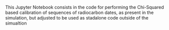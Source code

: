 This Jupyter Notebook consists in the code for performing the Chi-Squared based calibration of sequences of radiocarbon dates, as present in the simulation, but adjusted to be used as stadalone code outside of the simualtion
